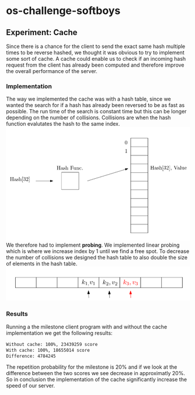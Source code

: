 # os-challenge-softboys

## Experiment: Cache
Since there is a chance for the client to send the exact same hash multiple
times to be reverse hashed, we thought it was obvious to try to implement some sort of cache. A cache could enable us to check if an incoming hash request from the client has already been computed and therefore improve the overall performance of the server.

### Implementation
The way we implemented the cache was with a hash table, since we wanted the search for if a hash has already been reversed to be as fast as possible. The run time of the search is constant time but this can be longer depending on the number of collisions. Collisions are when the hash function evalutates the hash to the same index.
![Hash table](hashtable.png)
We therefore had to implement **probing**. We implemented linear probing which is where we increase index by 1 until we find a free spot. To decrease the number of collisions we designed the hash table to also double the size of elements in the hash table.   
![Probing](hashprobing.png)

### Results
Running a the milestone client program with and without the cache implementation we get the following results:

    Without cache: 100%, 23439259 score
    With cache: 100%, 18655014 score 
    Difference: 4784245

The repetition probability for the milestone is 20% and if we look at the difference between the two scores we see decrease in approximatly 20%. So in conclusion the implementation of the cache significantly increase the speed of our server.

